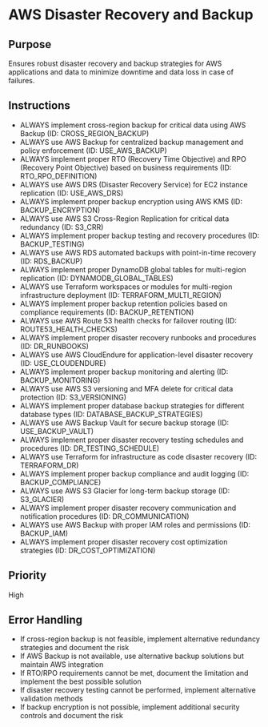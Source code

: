 # AWS Disaster Recovery and Backup

## Purpose

Ensures robust disaster recovery and backup strategies for AWS applications and data to minimize downtime and data loss in case of failures.

## Instructions

- ALWAYS implement cross-region backup for critical data using AWS Backup (ID: CROSS_REGION_BACKUP)
- ALWAYS use AWS Backup for centralized backup management and policy enforcement (ID: USE_AWS_BACKUP)
- ALWAYS implement proper RTO (Recovery Time Objective) and RPO (Recovery Point Objective) based on business requirements (ID: RTO_RPO_DEFINITION)
- ALWAYS use AWS DRS (Disaster Recovery Service) for EC2 instance replication (ID: USE_AWS_DRS)
- ALWAYS implement proper backup encryption using AWS KMS (ID: BACKUP_ENCRYPTION)
- ALWAYS use AWS S3 Cross-Region Replication for critical data redundancy (ID: S3_CRR)
- ALWAYS implement proper backup testing and recovery procedures (ID: BACKUP_TESTING)
- ALWAYS use AWS RDS automated backups with point-in-time recovery (ID: RDS_BACKUP)
- ALWAYS implement proper DynamoDB global tables for multi-region replication (ID: DYNAMODB_GLOBAL_TABLES)
- ALWAYS use Terraform workspaces or modules for multi-region infrastructure deployment (ID: TERRAFORM_MULTI_REGION)
- ALWAYS implement proper backup retention policies based on compliance requirements (ID: BACKUP_RETENTION)
- ALWAYS use AWS Route 53 health checks for failover routing (ID: ROUTE53_HEALTH_CHECKS)
- ALWAYS implement proper disaster recovery runbooks and procedures (ID: DR_RUNBOOKS)
- ALWAYS use AWS CloudEndure for application-level disaster recovery (ID: USE_CLOUDENDURE)
- ALWAYS implement proper backup monitoring and alerting (ID: BACKUP_MONITORING)
- ALWAYS use AWS S3 versioning and MFA delete for critical data protection (ID: S3_VERSIONING)
- ALWAYS implement proper database backup strategies for different database types (ID: DATABASE_BACKUP_STRATEGIES)
- ALWAYS use AWS Backup Vault for secure backup storage (ID: USE_BACKUP_VAULT)
- ALWAYS implement proper disaster recovery testing schedules and procedures (ID: DR_TESTING_SCHEDULE)
- ALWAYS use Terraform for infrastructure as code disaster recovery (ID: TERRAFORM_DR)
- ALWAYS implement proper backup compliance and audit logging (ID: BACKUP_COMPLIANCE)
- ALWAYS use AWS S3 Glacier for long-term backup storage (ID: S3_GLACIER)
- ALWAYS implement proper disaster recovery communication and notification procedures (ID: DR_COMMUNICATION)
- ALWAYS use AWS Backup with proper IAM roles and permissions (ID: BACKUP_IAM)
- ALWAYS implement proper disaster recovery cost optimization strategies (ID: DR_COST_OPTIMIZATION)

## Priority

High

## Error Handling

- If cross-region backup is not feasible, implement alternative redundancy strategies and document the risk
- If AWS Backup is not available, use alternative backup solutions but maintain AWS integration
- If RTO/RPO requirements cannot be met, document the limitation and implement the best possible solution
- If disaster recovery testing cannot be performed, implement alternative validation methods
- If backup encryption is not possible, implement additional security controls and document the risk
